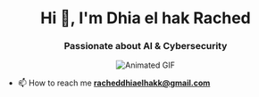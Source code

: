<h1 align="center">Hi 👋, I'm Dhia el hak Rached</h1>
<h3 align="center">Passionate about AI & Cybersecurity</h3>
<p align="center">
  <img src="https://thumbs.gfycat.com/WealthyBelovedGreatdane-max-1mb.gif" alt="Animated GIF"/>
</p>

- 📫 How to reach me **racheddhiaelhakk@gmail.com**

